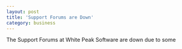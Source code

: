 ```yaml
---
layout: post
title: 'Support Forums are Down'
category: business
---
```


The Support Forums at White Peak Software are down due to some
